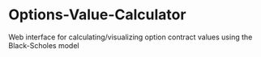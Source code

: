 # Options-Value-Calculator
Web interface for calculating/visualizing option contract values using the Black-Scholes model
